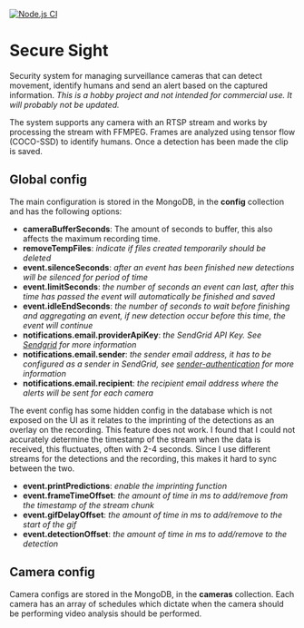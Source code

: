 [![Node.js CI](https://github.com/Codendaal1120/Secure-Sight-development/actions/workflows/main.yml/badge.svg?branch=develop)](https://github.com/Codendaal1120/Secure-Sight-development/actions/workflows/main.yml)
# Secure Sight
Security system for managing surveillance cameras that can detect movement, identify humans and send an alert based on the captured information.
*This is a hobby project and not intended for commercial use. It will probably not be updated.* 

The system supports any camera with an RTSP stream and works by processing the stream with FFMPEG. Frames are analyzed using tensor flow (COCO-SSD) to identify humans. Once a detection has been made the clip is saved.

## Global config
The main configuration is stored in the MongoDB, in the **config** collection and has the following options:
- **cameraBufferSeconds**: The amount of seconds to buffer, this also affects the maximum recording time.
- **removeTempFiles**: *indicate if files created temporarily should be deleted*
- **event.silenceSeconds**: *after an event has been finished new detections will be silenced for period of time*
- **event.limitSeconds**:  *the number of seconds an event can last, after this time has passed the event will automatically be finished and saved*
- **event.idleEndSeconds**: *the number of seconds to wait before finishing and aggregating an event, if new detection occur before this time, the event will continue*
- **notifications.email.providerApiKey**: *the SendGrid API Key. See [Sendgrid](https://docs.sendgrid.com/ui/account-and-settings/api-keys) for more information*
- **notifications.email.sender**: *the sender email address, it has to be configured as a sender in SendGrid, see [sender-authentication](https://docs.sendgrid.com/glossary/sender-authentication) for more information*
- **notifications.email.recipient**: *the recipient email address where the alerts will be sent for each camera*

The event config has some hidden config in the database which is not exposed on the UI as it relates to the imprinting of the detections as an overlay on the recording. This feature does not work. I found that I could not accurately determine the timestamp of the stream when the data is received, this fluctuates, often with 2-4 seconds. Since I use different streams for the detections and the recording, this makes it hard to sync between the two.

- **event.printPredictions**:  *enable the imprinting function*
- **event.frameTimeOffset**: *the amount of time in ms to add/remove from the timestamp of the stream chunk*
- **event.gifDelayOffset**:  *the amount of time in ms to add/remove to the start of the gif*
- **event.detectionOffset**:  *the amount of time in ms to add/remove to the detection*

## Camera config
Camera configs are stored in the MongoDB, in the **cameras** collection.
Each camera has an array of schedules which dictate when the camera should be performing video analysis should be performed.